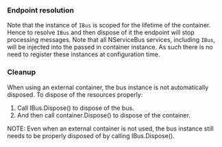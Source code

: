 ### Endpoint resolution

Note that the instance of `IBus` is scoped for the lifetime of the container. Hence to resolve `IBus` and then dispose of it the endpoint will stop processing messages. Note that all NServiceBus services, including `IBus`, will be injected into the passed in container instance. As such there is no need to register these instances at configuration time. 


### Cleanup

When using an external container, the bus instance is not automatically disposed. To dispose of the resources properly:
1. Call IBus.Dispose() to dispose of the bus.
2. And then call container.Dispose() to dispose of the container.

NOTE: Even when an external container is not used, the bus instance still needs to be properly disposed of by calling IBus.Dispose().

